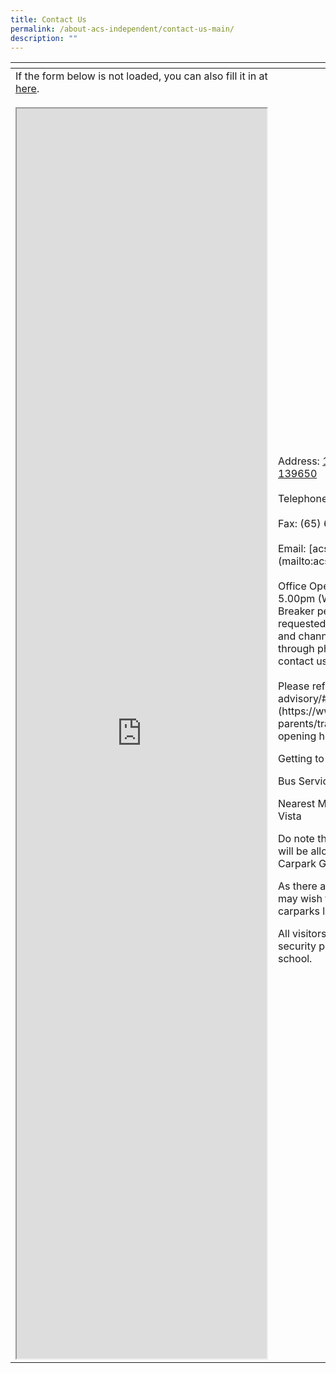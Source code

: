 ```yaml
---
title: Contact Us
permalink: /about-acs-independent/contact-us-main/
description: ""
---
```

<table>
<thead>
  <tr>
    <th></th>
    <th></th>
  </tr>
</thead>
<tbody>
  <tr>
    <td>If the form below is not loaded, you can also fill it in at <a href="https://form.gov.sg/5d09f4ede6ca2a00111f25ac" >here</a>.<br><br><iframe id="iframe" style="width: 400px; height: 2000px;" src="https://form.gov.sg/5d09f4ede6ca2a00111f25ac"></iframe></td>
    <td>Address: <a href="https://goo.gl/maps/9FUTabVfPKR2">121 Dover Road, Singapore 139650</a><br><br>Telephone: (65) 6773 1633<br><br>Fax: (65) 6773 1433<br><br>Email: [acsindep@acsindep.edu.sg](mailto:acsindep@acsindep.edu.sg)<br><br>
Office Opening Hours : 8.00am to 5.00pm (Weekdays). During this Circuit Breaker period, all visitors are requested to defer non-essential visits and channel any general queries through phone (6773 1633) or the contact us form.<br><br>Please refer to [/for-parents/traffic-advisory/#gate](https://www.acsindep.moe.edu.sg/for-parents/traffic-advisory/#gate) for gate opening hours.

Getting to ACS (Independent)

Bus Services: 33, 74, 166, 196

Nearest MRT Station: Dover, Buona Vista

Do note that only registered vehicles will be allowed to park in Visitors Carpark G within the school compound.

As there are limited carpark lots, visitors may wish to use the multi-storey carparks located opposite the school.

All visitors are required to register at the security post before entering the school.</td>
  </tr>
</tbody>
</table>